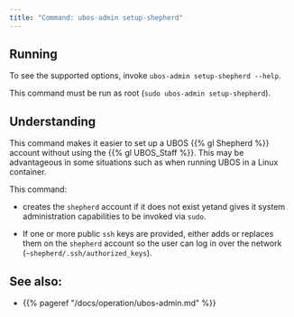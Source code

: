 ```yaml
---
title: "Command: ubos-admin setup-shepherd"
---
```


## Running

To see the supported options, invoke ``ubos-admin setup-shepherd --help``.

This command must be run as root (``sudo ubos-admin setup-shepherd``).

## Understanding

This command makes it easier to set up a UBOS {{% gl Shepherd %}} account
without using the {{% gl UBOS_Staff %}}. This may be advantageous in some
situations such as when running UBOS in a Linux container.

This command:

* creates the ``shepherd`` account if it does not exist yetand gives it
  system administration capabilities to be invoked via ``sudo``.

* If one or more public ``ssh`` keys are provided, either adds or replaces them on
  the ``shepherd`` account so the user can log in over the
  network (``~shepherd/.ssh/authorized_keys``).

## See also:

* {{% pageref "/docs/operation/ubos-admin.md" %}}
